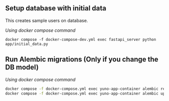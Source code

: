 
## Setup database with initial data
This creates sample users on database.

*Using docker compose command*
```
docker compose -f docker-compose-dev.yml exec fastapi_server python app/initial_data.py
```

## Run Alembic migrations (Only if you change the DB model)

*Using docker compose command*
```sh
docker compose -f docker-compose.yml exec yuno-app-container alembic revision --autogenerate
docker compose -f docker-compose.yml exec yuno-app-container alembic upgrade head
```

